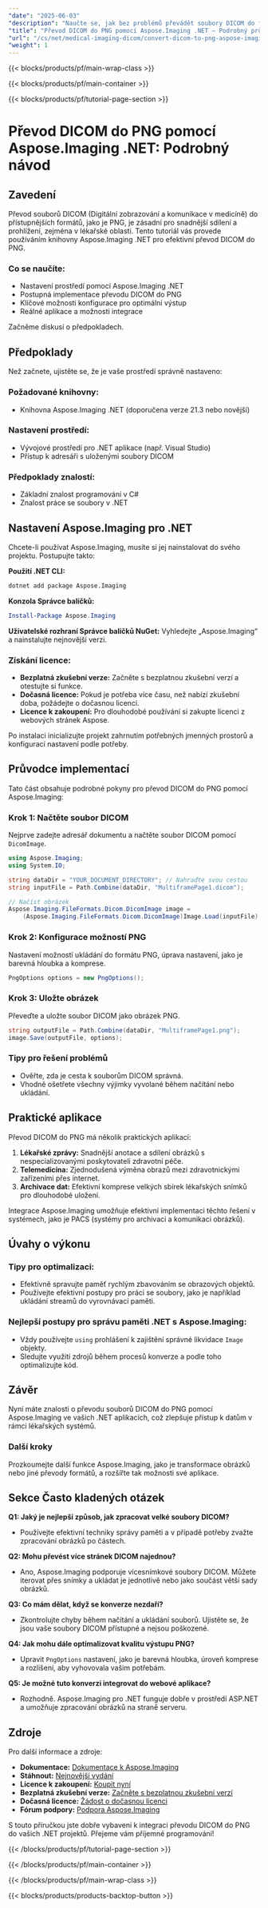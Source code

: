 ```yaml
---
"date": "2025-06-03"
"description": "Naučte se, jak bez problémů převádět soubory DICOM do formátu PNG pomocí Aspose.Imaging .NET. Tento tutoriál nabízí podrobný návod, ideální pro profesionály v oblasti lékařského zobrazování, kteří hledají efektivní řešení."
"title": "Převod DICOM do PNG pomocí Aspose.Imaging .NET – Podrobný průvodce pro profesionály v oblasti lékařského zobrazování"
"url": "/cs/net/medical-imaging-dicom/convert-dicom-to-png-aspose-imaging-net-tutorial/"
"weight": 1
---
```


{{< blocks/products/pf/main-wrap-class >}}

{{< blocks/products/pf/main-container >}}

{{< blocks/products/pf/tutorial-page-section >}}
# Převod DICOM do PNG pomocí Aspose.Imaging .NET: Podrobný návod

## Zavedení

Převod souborů DICOM (Digitální zobrazování a komunikace v medicíně) do přístupnějších formátů, jako je PNG, je zásadní pro snadnější sdílení a prohlížení, zejména v lékařské oblasti. Tento tutoriál vás provede používáním knihovny Aspose.Imaging .NET pro efektivní převod DICOM do PNG.

### Co se naučíte:
- Nastavení prostředí pomocí Aspose.Imaging .NET
- Postupná implementace převodu DICOM do PNG
- Klíčové možnosti konfigurace pro optimální výstup
- Reálné aplikace a možnosti integrace

Začněme diskusí o předpokladech.

## Předpoklady

Než začnete, ujistěte se, že je vaše prostředí správně nastaveno:

### Požadované knihovny:
- Knihovna Aspose.Imaging .NET (doporučena verze 21.3 nebo novější)

### Nastavení prostředí:
- Vývojové prostředí pro .NET aplikace (např. Visual Studio)
- Přístup k adresáři s uloženými soubory DICOM

### Předpoklady znalostí:
- Základní znalost programování v C#
- Znalost práce se soubory v .NET

## Nastavení Aspose.Imaging pro .NET

Chcete-li používat Aspose.Imaging, musíte si jej nainstalovat do svého projektu. Postupujte takto:

**Použití .NET CLI:**
```bash
dotnet add package Aspose.Imaging
```

**Konzola Správce balíčků:**
```powershell
Install-Package Aspose.Imaging
```

**Uživatelské rozhraní Správce balíčků NuGet:**
Vyhledejte „Aspose.Imaging“ a nainstalujte nejnovější verzi.

### Získání licence:
- **Bezplatná zkušební verze:** Začněte s bezplatnou zkušební verzí a otestujte si funkce.
- **Dočasná licence:** Pokud je potřeba více času, než nabízí zkušební doba, požádejte o dočasnou licenci.
- **Licence k zakoupení:** Pro dlouhodobé používání si zakupte licenci z webových stránek Aspose.

Po instalaci inicializujte projekt zahrnutím potřebných jmenných prostorů a konfigurací nastavení podle potřeby.

## Průvodce implementací

Tato část obsahuje podrobné pokyny pro převod DICOM do PNG pomocí Aspose.Imaging:

### Krok 1: Načtěte soubor DICOM
Nejprve zadejte adresář dokumentu a načtěte soubor DICOM pomocí `DicomImage`.

```csharp
using Aspose.Imaging;
using System.IO;

string dataDir = "YOUR_DOCUMENT_DIRECTORY"; // Nahraďte svou cestou
string inputFile = Path.Combine(dataDir, "MultiframePage1.dicom");

// Načíst obrázek
Aspose.Imaging.FileFormats.Dicom.DicomImage image =
    (Aspose.Imaging.FileFormats.Dicom.DicomImage)Image.Load(inputFile);
```

### Krok 2: Konfigurace možností PNG
Nastavení možností ukládání do formátu PNG, úprava nastavení, jako je barevná hloubka a komprese.

```csharp
PngOptions options = new PngOptions();
```

### Krok 3: Uložte obrázek
Převeďte a uložte soubor DICOM jako obrázek PNG.

```csharp
string outputFile = Path.Combine(dataDir, "MultiframePage1.png");
image.Save(outputFile, options);
```

### Tipy pro řešení problémů
- Ověřte, zda je cesta k souborům DICOM správná.
- Vhodně ošetřete všechny výjimky vyvolané během načítání nebo ukládání.

## Praktické aplikace

Převod DICOM do PNG má několik praktických aplikací:
1. **Lékařské zprávy:** Snadnější anotace a sdílení obrázků s nespecializovanými poskytovateli zdravotní péče.
2. **Telemedicína:** Zjednodušená výměna obrazů mezi zdravotnickými zařízeními přes internet.
3. **Archivace dat:** Efektivní komprese velkých sbírek lékařských snímků pro dlouhodobé uložení.

Integrace Aspose.Imaging umožňuje efektivní implementaci těchto řešení v systémech, jako je PACS (systémy pro archivaci a komunikaci obrázků).

## Úvahy o výkonu

### Tipy pro optimalizaci:
- Efektivně spravujte paměť rychlým zbavováním se obrazových objektů.
- Používejte efektivní postupy pro práci se soubory, jako je například ukládání streamů do vyrovnávací paměti.

### Nejlepší postupy pro správu paměti .NET s Aspose.Imaging:
- Vždy používejte `using` prohlášení k zajištění správné likvidace `Image` objekty.
- Sledujte využití zdrojů během procesů konverze a podle toho optimalizujte kód.

## Závěr

Nyní máte znalosti o převodu souborů DICOM do PNG pomocí Aspose.Imaging ve vašich .NET aplikacích, což zlepšuje přístup k datům v rámci lékařských systémů. 

### Další kroky
Prozkoumejte další funkce Aspose.Imaging, jako je transformace obrázků nebo jiné převody formátů, a rozšířte tak možnosti své aplikace.

## Sekce Často kladených otázek

**Q1: Jaký je nejlepší způsob, jak zpracovat velké soubory DICOM?**
- Používejte efektivní techniky správy paměti a v případě potřeby zvažte zpracování obrázků po částech.

**Q2: Mohu převést více stránek DICOM najednou?**
- Ano, Aspose.Imaging podporuje vícesnímkové soubory DICOM. Můžete iterovat přes snímky a ukládat je jednotlivě nebo jako součást větší sady obrázků.

**Q3: Co mám dělat, když se konverze nezdaří?**
- Zkontrolujte chyby během načítání a ukládání souborů. Ujistěte se, že jsou vaše soubory DICOM přístupné a nejsou poškozené.

**Q4: Jak mohu dále optimalizovat kvalitu výstupu PNG?**
- Upravit `PngOptions` nastavení, jako je barevná hloubka, úroveň komprese a rozlišení, aby vyhovovala vašim potřebám.

**Q5: Je možné tuto konverzi integrovat do webové aplikace?**
- Rozhodně. Aspose.Imaging pro .NET funguje dobře v prostředí ASP.NET a umožňuje zpracování obrázků na straně serveru.

## Zdroje

Pro další informace a zdroje:
- **Dokumentace:** [Dokumentace k Aspose.Imaging](https://reference.aspose.com/imaging/net/)
- **Stáhnout:** [Nejnovější vydání](https://releases.aspose.com/imaging/net/)
- **Licence k zakoupení:** [Koupit nyní](https://purchase.aspose.com/buy)
- **Bezplatná zkušební verze:** [Začněte s bezplatnou zkušební verzí](https://releases.aspose.com/imaging/net/)
- **Dočasná licence:** [Žádost o dočasnou licenci](https://purchase.aspose.com/temporary-license/)
- **Fórum podpory:** [Podpora Aspose.Imaging](https://forum.aspose.com/c/imaging/10)

S touto příručkou jste dobře vybaveni k integraci převodu DICOM do PNG do vašich .NET projektů. Přejeme vám příjemné programování!

{{< /blocks/products/pf/tutorial-page-section >}}

{{< /blocks/products/pf/main-container >}}

{{< /blocks/products/pf/main-wrap-class >}}

{{< blocks/products/products-backtop-button >}}